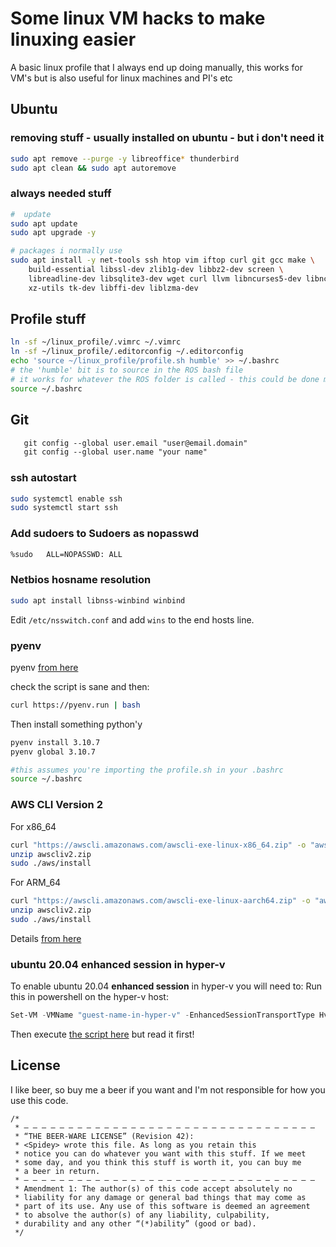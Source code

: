 # Some linux VM hacks to make linuxing easier

A basic linux profile that I always end up doing manually, this works for VM's but is also useful for linux machines and PI's etc

## Ubuntu

### removing stuff - usually installed on ubuntu - but i don't need it

```bash
sudo apt remove --purge -y libreoffice* thunderbird
sudo apt clean && sudo apt autoremove
```

### always needed stuff

```bash
#  update
sudo apt update
sudo apt upgrade -y

# packages i normally use
sudo apt install -y net-tools ssh htop vim iftop curl git gcc make \
    build-essential libssl-dev zlib1g-dev libbz2-dev screen \
    libreadline-dev libsqlite3-dev wget curl llvm libncurses5-dev libncursesw5-dev \
    xz-utils tk-dev libffi-dev liblzma-dev
```

## Profile stuff

```bash
ln -sf ~/linux_profile/.vimrc ~/.vimrc
ln -sf ~/linux_profile/.editorconfig ~/.editorconfig
echo 'source ~/linux_profile/profile.sh humble' >> ~/.bashrc
# the 'humble' bit is to source in the ROS bash file
# it works for whatever the ROS folder is called - this could be done more elegantly
source ~/.bashrc
```

## Git

```txt
   git config --global user.email "user@email.domain"
   git config --global user.name "your name"
```

### ssh autostart

```bash
sudo systemctl enable ssh
sudo systemctl start ssh
```

### Add sudoers to Sudoers as nopasswd

```txt
%sudo   ALL=NOPASSWD: ALL
```

### Netbios hosname resolution

```bash
sudo apt install libnss-winbind winbind
```

Edit `/etc/nsswitch.conf` and add `wins` to the end hosts line.

### pyenv

pyenv [from here](https://github.com/pyenv/pyenv-installer)

check the script is sane and then:

```bash
curl https://pyenv.run | bash
```

Then install something python'y

```bash
pyenv install 3.10.7
pyenv global 3.10.7

#this assumes you're importing the profile.sh in your .bashrc
source ~/.bashrc
```

### AWS CLI Version 2

For x86_64

```bash
curl "https://awscli.amazonaws.com/awscli-exe-linux-x86_64.zip" -o "awscliv2.zip"
unzip awscliv2.zip
sudo ./aws/install
```

For ARM_64

```bash
curl "https://awscli.amazonaws.com/awscli-exe-linux-aarch64.zip" -o "awscliv2.zip"
unzip awscliv2.zip
sudo ./aws/install
```

Details [from here](https://docs.aws.amazon.com/cli/latest/userguide/install-cliv2-linux.html)

### ubuntu 20.04 enhanced session in hyper-v

To enable ubuntu 20.04 **enhanced session** in hyper-v you will need to:
Run this in powershell on the hyper-v host:

```powershell
Set-VM -VMName "guest-name-in-hyper-v" -EnhancedSessionTransportType HvSocket
```

Then execute [the script here](https://raw.githubusercontent.com/microsoft/linux-vm-tools/cb07b3eaeb89822ebc6eaddb10f3932bb1879f47/ubuntu/20.04/install.sh) but read it first!

## License

I like beer, so buy me a beer if you want and I'm not responsible for how you use this code.

```text
/* 
 * — — — — — — — — — — — — — — — — — — — — — — — — — — — — — — — — — 
 * “THE BEER-WARE LICENSE” (Revision 42):
 * <Spidey> wrote this file. As long as you retain this  
 * notice you can do whatever you want with this stuff. If we meet
 * some day, and you think this stuff is worth it, you can buy me
 * a beer in return.
 * — — — — — — — — — — — — — — — — — — — — — — — — — — — — — — — — — 
 * Amendment 1: The author(s) of this code accept absolutely no 
 * liability for any damage or general bad things that may come as 
 * part of its use. Any use of this software is deemed an agreement 
 * to absolve the author(s) of any liability, culpability, 
 * durability and any other “(*)ability” (good or bad).
 */
```

